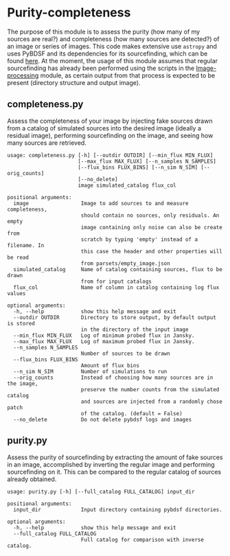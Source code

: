 # Purity-completeness

The purpose of this module is to assess the purity (how many of my sources are real?) and completeness (how many sources are detected?) of an image or series of images. This code makes extensive use `astropy` and uses PyBDSF and its dependencies for its sourcefinding, which can be found [here](https://github.com/lofar-astron/PyBDSF). At the moment, the usage of this module assumes that regular sourcefinding has already been performed using the scripts in the [Image-processing](https://github.com/JonahDW/Image-processing) module, as certain output from that process is expected to be present (directory structure and output image).

## completeness.py

Assess the completeness of your image by injecting fake sources drawn from a catalog of simulated sources into the desired image (ideally a residual image), performing sourcefinding on the image, and seeing how many sources are retrieved.

```
usage: completeness.py [-h] [--outdir OUTDIR] [--min_flux MIN_FLUX]
                       [--max_flux MAX_FLUX] [--n_samples N_SAMPLES]
                       [--flux_bins FLUX_BINS] [--n_sim N_SIM] [--orig_counts]
                       [--no_delete]
                       image simulated_catalog flux_col

positional arguments:
  image                 Image to add sources to and measure completeness,
                        should contain no sources, only residuals. An empty
                        image containing only noise can also be create from
                        scratch by typing 'empty' instead of a filename. In
                        this case the header and other properties will be read
                        from parsets/empty_image.json
  simulated_catalog     Name of catalog containing sources, flux to be drawn
                        from for input catalogs
  flux_col              Name of column in catalog containing log flux values

optional arguments:
  -h, --help            show this help message and exit
  --outdir OUTDIR       Directory to store output, by default output is stored
                        in the directory of the input image
  --min_flux MIN_FLUX   Log of minimum probed flux in Jansky.
  --max_flux MAX_FLUX   Log of maximum probed flux in Jansky.
  --n_samples N_SAMPLES
                        Number of sources to be drawn
  --flux_bins FLUX_BINS
                        Amount of flux bins
  --n_sim N_SIM         Number of simulations to run
  --orig_counts         Instead of choosing how many sources are in the image,
                        preserve the number counts from the simulated catalog
                        and sources are injected from a randomly chose patch
                        of the catalog. (default = False)
  --no_delete           Do not delete pybdsf logs and images

```

## purity.py 

Assess the purity of sourcefinding by extracting the amount of fake sources in an image, accomplished by inverting the regular image and performing sourcefinding on it. This can be compared to the regular catalog of sources already obtained.

```
usage: purity.py [-h] [--full_catalog FULL_CATALOG] input_dir

positional arguments:
  input_dir             Input directory containing pybdsf directories.

optional arguments:
  -h, --help            show this help message and exit
  --full_catalog FULL_CATALOG
                        Full catalog for comparison with inverse catalog.
```
